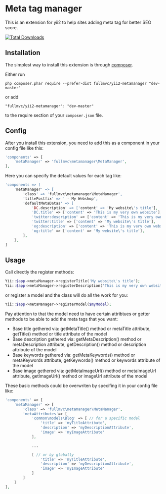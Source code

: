 Meta tag manager
==================
This is an extension for yii2 to help sites adding meta tag for better SEO score.

[![Total Downloads](https://poser.pugx.org/fullmvc/yii2-metamanager/downloads)](https://packagist.org/packages/fullmvc/yii2-metamanager)

Installation
------------

The simplest way to install this extension is through [composer](http://getcomposer.org/download/).

Either run

```
php composer.phar require --prefer-dist fullmvc/yii2-metamanager "dev-master"
```

or add

```
"fullmvc/yii2-metamanager": "dev-master"
```

to the require section of your `composer.json` file.

Config
-----

After you install this extension, you need to add this as a component in your config file like this:

```php
'components' => [
    'metaManager' => 'fullmvc\metamanager\MetaManager',
],
```

Here you can specify the default values for each tag like:

```php
'components => [
    'metaManager' => [
        'class' => 'fullmvc\metamanager\MetaManager',
        'titlePostfix' => ' - My Webshop',
        'defaultMetaDatas' => [
            'DC.description' => ['content' => 'My website\'s title'],
            'DC.title' => ['content' => 'This is my very own website'],
            'twitter:description' => ['content' => 'This is my very own website'],
            'twitter:title' => ['content' => 'My website\'s title'],
            'og:description' => ['content' => 'This is my very own website'],
            'og:title' => ['content' => 'My website\'s title'],
        ],
    ],
]
```

Usage
-----

Call directly the register methods:

```php
Yii::$app->metaManager->registerTitle('My website\'s title');
Yii::$app->metaManager->registerDescription('This is my very own website');
```

or register a model and the class will do all the work for you:

```php
Yii::$app->metaManager->registerModel($myModel);
```

Pay attention to that the model need to have certain attribtues or getter
methods to be able to add the meta tags that you want:
- Base title gethered via: getMetaTitle() method or metaTitle attribute,
    getTitle() method or title attribute of the model
- Base description gethered via: getMetaDescription() method or metaDescription
    attribute, getDescription() method or description attribute of the model
- Base keywords gethered via: getMetaKeywords() method or metaKeywords attribute,
    getKeywords() method or keywords attribute of the model
- Base image gethered via: getMetaImageUrl() method or metaImageUrl attribute,
    getImageUrl() method or imageUrl attribute of the model

These basic methods could be overwriten by specifing it in your config file like:

```php
'components' => [
    'metaManager' => [
        'class' => 'fullmvc\metamanager\MetaManager',
        'metaAttributes'=> [
            'common\models\Blog' => [ // for a specific model
                'title' => 'myTitleAttribute',
                'description' => 'myDescriptionAttribute',
                'image' => 'myImageAttribute'
            ],

            ...

            [ // or by globally
                'title' => 'myTitleAttribute',
                'description' => 'myDescriptionAttribute',
                'image' => 'myImageAttribute'
            ]
        ]
    ]
],
```